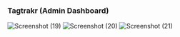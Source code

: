### Tagtrakr (Admin Dashboard)
![Screenshot (19)](https://github.com/Gaurav3646/Tagtrakr/assets/91468455/892fa584-0806-4652-be9f-912d2699b3a8)
![Screenshot (20)](https://github.com/Gaurav3646/Tagtrakr/assets/91468455/552e24c1-1ce6-40ef-b546-a72f71563d5d)
![Screenshot (21)](https://github.com/Gaurav3646/Tagtrakr/assets/91468455/482e6f79-81f5-49fa-b297-3f726d538bda)
